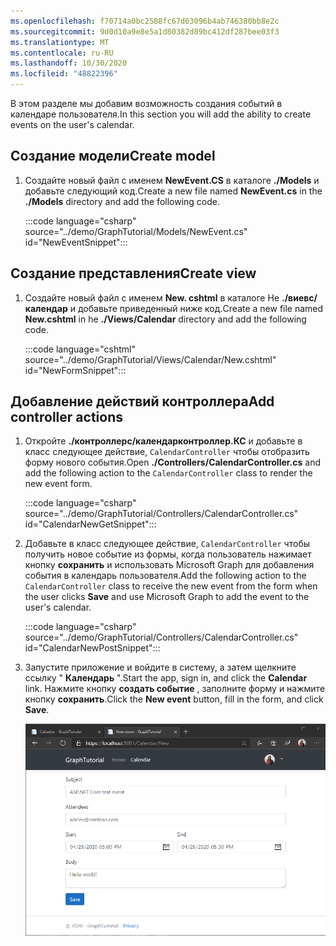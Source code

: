 ```yaml
---
ms.openlocfilehash: f70714a0bc2588fc67d63096b4ab746380bb8e2c
ms.sourcegitcommit: 9d0d10a9e8e5a1d80382d89bc412df287bee03f3
ms.translationtype: MT
ms.contentlocale: ru-RU
ms.lasthandoff: 10/30/2020
ms.locfileid: "48822396"
---
```

<!-- markdownlint-disable MD002 MD041 -->

<span data-ttu-id="84115-101">В этом разделе мы добавим возможность создания событий в календаре пользователя.</span><span class="sxs-lookup"><span data-stu-id="84115-101">In this section you will add the ability to create events on the user's calendar.</span></span>

## <a name="create-model"></a><span data-ttu-id="84115-102">Создание модели</span><span class="sxs-lookup"><span data-stu-id="84115-102">Create model</span></span>

1. <span data-ttu-id="84115-103">Создайте новый файл с именем **NewEvent.CS** в каталоге **./Models** и добавьте следующий код.</span><span class="sxs-lookup"><span data-stu-id="84115-103">Create a new file named **NewEvent.cs** in the **./Models** directory and add the following code.</span></span>

    :::code language="csharp" source="../demo/GraphTutorial/Models/NewEvent.cs" id="NewEventSnippet":::

## <a name="create-view"></a><span data-ttu-id="84115-104">Создание представления</span><span class="sxs-lookup"><span data-stu-id="84115-104">Create view</span></span>

1. <span data-ttu-id="84115-105">Создайте новый файл с именем **New. cshtml** в каталоге He **./виевс/календар** и добавьте приведенный ниже код.</span><span class="sxs-lookup"><span data-stu-id="84115-105">Create a new file named **New.cshtml** in he **./Views/Calendar** directory and add the following code.</span></span>

    :::code language="cshtml" source="../demo/GraphTutorial/Views/Calendar/New.cshtml" id="NewFormSnippet":::

## <a name="add-controller-actions"></a><span data-ttu-id="84115-106">Добавление действий контроллера</span><span class="sxs-lookup"><span data-stu-id="84115-106">Add controller actions</span></span>

1. <span data-ttu-id="84115-107">Откройте **./контроллерс/календарконтроллер.КС** и добавьте в класс следующее действие, `CalendarController` чтобы отобразить форму нового события.</span><span class="sxs-lookup"><span data-stu-id="84115-107">Open **./Controllers/CalendarController.cs** and add the following action to the `CalendarController` class to render the new event form.</span></span>

    :::code language="csharp" source="../demo/GraphTutorial/Controllers/CalendarController.cs" id="CalendarNewGetSnippet":::

1. <span data-ttu-id="84115-108">Добавьте в класс следующее действие, `CalendarController` чтобы получить новое событие из формы, когда пользователь нажимает кнопку **сохранить** и использовать Microsoft Graph для добавления события в календарь пользователя.</span><span class="sxs-lookup"><span data-stu-id="84115-108">Add the following action to the `CalendarController` class to receive the new event from the form when the user clicks **Save** and use Microsoft Graph to add the event to the user's calendar.</span></span>

    :::code language="csharp" source="../demo/GraphTutorial/Controllers/CalendarController.cs" id="CalendarNewPostSnippet":::

1. <span data-ttu-id="84115-109">Запустите приложение и войдите в систему, а затем щелкните ссылку " **Календарь** ".</span><span class="sxs-lookup"><span data-stu-id="84115-109">Start the app, sign in, and click the **Calendar** link.</span></span> <span data-ttu-id="84115-110">Нажмите кнопку **создать событие** , заполните форму и нажмите кнопку **сохранить**.</span><span class="sxs-lookup"><span data-stu-id="84115-110">Click the **New event** button, fill in the form, and click **Save**.</span></span>

    ![Снимок экрана с формой создания события](./images/create-event-01.png)
